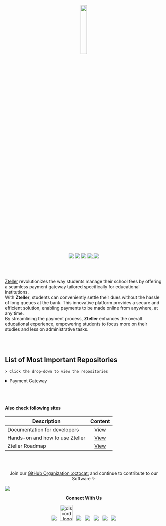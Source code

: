 <!-- markdownlint-disable-next-line -->
<p align="center"><a href="https://zteller.com/"><img src="https://github.com/Zteller-Dev/.github/assets/170336846/7a6a21fa-0e13-4ecc-8770-7fa38b989b51" width="20%"></a></p>

<p align="center">
<img src="https://img.shields.io/github/stars/The-Young-Programmer/C-CPP-Programming-Project?logo=github">
<img src="https://img.shields.io/github/issues/The-Young-Programmer/C-CPP-Programming-Project?logo=github">
<img src="https://komarev.com/ghpvc/?username=C-CPP-Programming-Project&label=Visitors&color=0e75b6&style=flat"/> 
<a href="https://github.com/The-Young-Programmer/C-CPP-Programming-Project/issues">
<img src="https://img.shields.io/badge/contributions-welcome-brightgreen.svg?style=flat">
</a>
<a href="#"><img src="https://badge.fury.io/gh/tterb%2FHyde.svg"</a>
<!--[![GitHub Release](https://img.shields.io/github/release/tterb/PlayMusic.svg?style=flat)]()-->  

</p>

<br>
<br>
<p><a href="https://zteller.com/" target="blank">Zteller</a> revolutionizes the way students manage their school fees by offering a seamless payment gateway tailored specifically for educational institutions. <br>With <strong>Zteller</strong>, students can conveniently settle their dues without the hassle of long queues at the bank. This innovative platform provides a secure and efficient solution, enabling payments to be made online from anywhere, at any time. <br>By streamlining the payment process, <strong>Zteller</strong> enhances the overall educational experience, empowering students to focus more on their studies and less on administrative tasks.</p>
<br>
<br>

## List of Most Important Repositories

`> Click the drop-down to view the repositories`

<details><summary>Payment Gateway</summary>

<table border="0" style="display:contents">
 <tr>
   <!-- Front End -->
   <td width=500px><h2 align="center"><a href="https://github.com/zteller-dev/front-end">Front End</a></h2><p align="center"><a href="https://github.com/zteller-dev/front-end/issues"><img src="https://img.shields.io/github/issues/dev-protocol/protocol"></a>&nbsp;<a href="https://github.com/zteller-dev/front-end/pulls"><img src="https://img.shields.io/github/issues-pr/dev-protocol/protocol"></a></p><p align="center">⛓ Smart Home Page used by Student. This repository is the place to develop an home page for Zteller.</p></td>
   <!-- Student Form -->
   <td width=500px><h2 align="center"><a href="https://github.com/zteller-dev/student-form">Student Form</a></h2><p align="center"><a href="https://github.com/zteller-dev/student-form/issues"><img src="https://img.shields.io/github/issues/dev-protocol/protocol-v2"></a>&nbsp;<a href="https://github.com/zteller-dev/student-form/pulls"><img src="https://img.shields.io/github/issues-pr/dev-protocol/protocol-v2"></a></p><p align="center">🗞️ Smart student form, to get student input.</p></td>
 </tr>
  <tr></tr>
      <tr>
  <!-- Back End -->
   <td width=500px><h2 align="center"><a href="https://github.com/zteller-dev/back-end">Back End</a></h2><p align="center"><a href="https://github.com/zteller-dev/back-end/issues"><img src="https://img.shields.io/github/issues/dev-protocol/s-tokens"></a>&nbsp;<a href="https://github.com/zteller-dev/back-end/pulls"><img src="https://img.shields.io/github/issues-pr/dev-protocol/s-tokens"></a></p><p align="center">💞 Admin Dashboard to manage student.</p></td>
</table>
</details>

<br>
<br>
<br>

#### Also check following sites

| Description                          |                    Content                    |
| ------------------------------------ | :-------------------------------------------: |
| Documentation for developers         |     [View](https://docs.zteller.com)      |
| Hands-on and how to use Zteller      |    [View](https://initto.zteller.com)     |
| Zteller Roadmap                      | [View](https://trello.com/b/zteller/roadmap) |

<br>
<br>

<p align="center">Join our <a href="mailto:apply@zteller.com">GitHub Organization :octocat:</a> and continue to contribute to our Software ✨</p>
<img src="https://user-images.githubusercontent.com/73097560/115834477-dbab4500-a447-11eb-908a-139a6edaec5c.gif">

<p align="center"><strong>Connect With Us</strong></p>
<p align="center"> 
<a href="https://t.me/ztellerhq"><img src="https://img.icons8.com/color/48/000000/telegram-app--v1.png"/></a>
&nbsp;
<a href="https://discord.gg/ztellerhq"><img alt="discord_logo" 
src="https://discord.com/assets/3437c10597c1526c3dbd98c737c2bcae.svg" width="40" height="50"/></a>
&nbsp;
<a href="https://twitter.com/ztellerhq"><img src="https://img.icons8.com/color/48/000000/twitter--v1.png"/></a>
&nbsp;
<a href="https://github.com/Zteller-Dev"><img src="https://img.icons8.com/fluency/48/000000/github.png"/></a>
&nbsp;
<a href="https://www.linkedin.com/company/ztellerhq"><img src="https://img.icons8.com/fluency/48/000000/linkedin.png"/></a>
&nbsp;
<a href="https://www.youtube.com/@ztellerhq"><img src="https://img.icons8.com/color/48/000000/youtube-play.png"/></a>
&nbsp;
<a href="https://www.facebook.com/ztellerhq/"><img src="https://img.icons8.com/color/48/000000/facebook-new.png"/></a>
</p>
